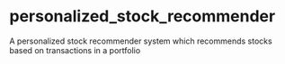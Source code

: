 # personalized_stock_recommender
A personalized stock recommender system which recommends stocks based on transactions in a portfolio
